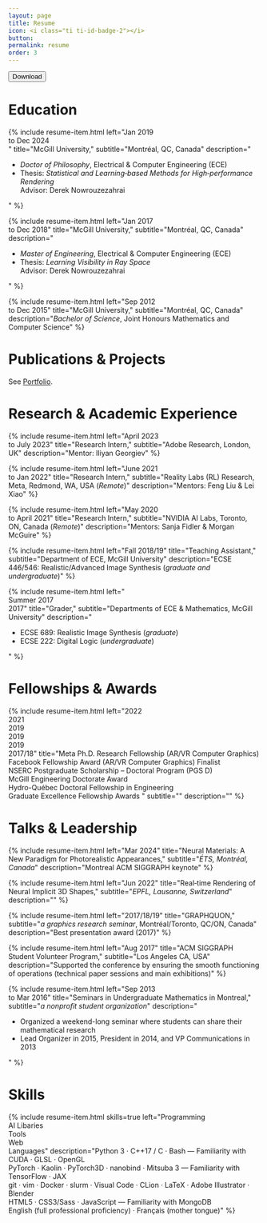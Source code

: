 ```yaml
---
layout: page
title: Resume
icon: <i class="ti ti-id-badge-2"></i>
button:
permalink: resume
order: 3
---
```


<a href="/assets/cv.pdf"><button>Download</button></a>

# <i class="ti ti-school"></i> Education
<div class="container cv">
{% include resume-item.html
      left="Jan 2019<br> to Dec 2024<br>"
      title="McGill University,"
      subtitle="Montréal, QC, Canada"
      description="<ul>
        <li><i>Doctor of Philosophy</i>, Electrical & Computer Engineering (ECE)</li>
        <li>Thesis: <i>Statistical and Learning‑based Methods for High‑performance Rendering</i><br>Advisor: Derek Nowrouzezahrai</li>
      </ul>
      "
%}

{% include resume-item.html
      left="Jan 2017<br> to Dec 2018"
      title="McGill University,"
      subtitle="Montréal, QC, Canada"
      description="<ul>
        <li><i>Master of Engineering</i>, Electrical & Computer Engineering (ECE)</li>
        <li>Thesis: <i>Learning Visibility in Ray Space</i><br> Advisor: Derek Nowrouzezahrai</li>
      </ul>
      "
%}

{% include resume-item.html
      left="Sep 2012<br> to Dec 2015"
      title="McGill University,"
      subtitle="Montréal, QC, Canada"
      description="<i>Bachelor of Science</i>, Joint Honours Mathematics and Computer Science"
%}
</div>

# <i class="ti ti-news"></i> Publications & Projects
<div class="container cv">
See <a href="/publications">Portfolio</a>.
</div>

# <i class="ti ti-eyeglass-2"></i> Research & Academic Experience
<div class="container cv">
{% include resume-item.html
      left="April 2023<br>to July 2023"
      title="Research Intern,"
      subtitle="Adobe Research, London, UK"
      description="Mentor: Iliyan Georgiev"
%}

{% include resume-item.html
      left="June 2021<br>to Jan 2022"
      title="Research Intern,"
      subtitle="Reality Labs (RL) Research, Meta, Redmond, WA, USA (<i>Remote</i>)"
      description="Mentors: Feng Liu & Lei Xiao"
%}

{% include resume-item.html
      left="May 2020<br>to April 2021"
      title="Research Intern,"
      subtitle="NVIDIA AI Labs, Toronto, ON, Canada (<i>Remote</i>)"
      description="Mentors: Sanja Fidler & Morgan McGuire"
%}

{% include resume-item.html
      left="Fall 2018/19"
      title="Teaching Assistant,"
      subtitle="Department of ECE, McGill University"
      description="ECSE 446/546: Realistic/Advanced Image Synthesis (<i>graduate and undergraduate</i>)"
%}

{% include resume-item.html
      left="<br>Summer 2017<br>2017"
      title="Grader,"
      subtitle="Departments of ECE & Mathematics, McGill University"
      description="<ul>
        <li>ECSE 689: Realistic Image Synthesis (<i>graduate</i>)</li>
        <li>ECSE 222: Digital Logic (<i>undergraduate</i>)</li>
      </ul>"
%}
</div>

# <i class="ti ti-award"></i> Fellowships & Awards
<div class="container cv">
{% include resume-item.html
      left="2022<br>2021<br>2019<br>2019<br>2019<br>2017/18"
      title="Meta Ph.D. Research Fellowship (AR/VR Computer Graphics)<br>
             Facebook Fellowship Award (AR/VR Computer Graphics) Finalist<br>
             NSERC Postgraduate Scholarship – Doctoral Program (PGS D)<br>
             McGill Engineering Doctorate Award<br>
             Hydro-Québec Doctoral Fellowship in Engineering<br>
             Graduate Excellence Fellowship Awards
             "
      subtitle=""
      description=""
%}
</div>

# <i class="ti ti-podium"></i> Talks & Leadership
<div class="container cv">
{% include resume-item.html
      left="Mar 2024"
      title="Neural Materials: A New Paradigm for Photorealistic Appearances,"
      subtitle="<i>ÉTS, Montréal, Canada</i>"
      description="Montreal ACM SIGGRAPH keynote"
%}


{% include resume-item.html
      left="Jun 2022"
      title="Real‐time Rendering of Neural Implicit 3D Shapes,"
      subtitle="<i>EPFL, Lausanne, Switzerland</i>"
      description=""
%}

{% include resume-item.html
      left="2017/18/19"
      title="GRAPHQUON,"
      subtitle="<i>a graphics research seminar</i>, Montréal/Toronto, QC/ON, Canada"
      description="Best presentation award (2017)"
%}

{% include resume-item.html
      left="Aug 2017"
      title="ACM SIGGRAPH Student Volunteer Program,"
      subtitle="Los Angeles CA, USA"
      description="Supported the conference by ensuring the smooth functioning of operations (technical paper sessions and main exhibitions)"
%}

{% include resume-item.html
      left="Sep 2013<br> to Mar 2016"
      title="Seminars in Undergraduate Mathematics in Montreal,"
      subtitle="<i>a nonprofit student organization</i>"
      description="<ul>
        <li>Organized a weekend-long seminar where students can share their mathematical research</li>
        <li>Lead Organizer in 2015, President in 2014, and VP Communications in 2013</li>
      </ul>"
%}
</div>

# <i class="ti ti-mood-cog"></i> Skills
<div class="container cv">
{% include resume-item.html
      skills=true
      left="Programming<br>AI Libaries<br>Tools<br>Web<br>Languages"
      description="Python 3 · C++17 / C · Bash — Familiarity with CUDA · GLSL · OpenGL<br>PyTorch · Kaolin · PyTorch3D · nanobind · Mitsuba 3 — Familiarity with TensorFlow · JAX<br>
        git · vim · Docker · slurm · Visual Code · CLion · LaTeX · Adobe Illustrator · Blender<br>HTML5 · CSS3/Sass · JavaScript — Familiarity with MongoDB<br>English (full professional proficiency) · Français (mother tongue)"
%}
</div>
